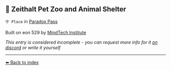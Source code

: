 ## 🦁 Zeithalt Pet Zoo and Animal Shelter

`🪧 Place` in [Paradox Pass](../refs/paradox_pass.md)

Built on eon 529 by [MindTech Institute](../refs/mindtech_institute.md)

_This entry is considered incomplete - you can request more info for it [on discord](<https://discord.com/channels/562910943848169472/1173922660489633802>) or write it yourself_


----------
[⬅️ Back to index](../#2e80_s)